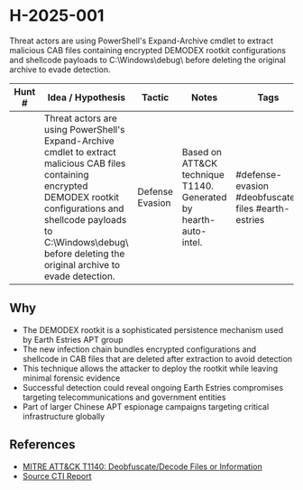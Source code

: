 # H-2025-001

Threat actors are using PowerShell's Expand-Archive cmdlet to extract malicious CAB files containing encrypted DEMODEX rootkit configurations and shellcode payloads to C:\Windows\debug\ before deleting the original archive to evade detection.

| Hunt # | Idea / Hypothesis | Tactic | Notes | Tags | Submitter |
|--------|------------------|---------|-------|------|-----------|
| | Threat actors are using PowerShell's Expand-Archive cmdlet to extract malicious CAB files containing encrypted DEMODEX rootkit configurations and shellcode payloads to C:\Windows\debug\ before deleting the original archive to evade detection. | Defense Evasion | Based on ATT&CK technique T1140. Generated by hearth-auto-intel. | #defense-evasion #deobfuscate-files #earth-estries | Jocko |

## Why
- The DEMODEX rootkit is a sophisticated persistence mechanism used by Earth Estries APT group
- The new infection chain bundles encrypted configurations and shellcode in CAB files that are deleted after extraction to avoid detection
- This technique allows the attacker to deploy the rootkit while leaving minimal forensic evidence
- Successful detection could reveal ongoing Earth Estries compromises targeting telecommunications and government entities
- Part of larger Chinese APT espionage campaigns targeting critical infrastructure globally

## References
- [MITRE ATT&CK T1140: Deobfuscate/Decode Files or Information](https://attack.mitre.org/techniques/T1140/)
- [Source CTI Report](https://www.trendmicro.com/en_us/research/24/k/earth-estries.html)